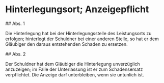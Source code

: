 # Hinterlegungsort; Anzeigepflicht



\#\# Abs. 1

 Die Hinterlegung hat bei der Hinterlegungsstelle des Leistungsorts zu erfolgen; hinterlegt der Schuldner bei einer anderen Stelle, so hat er dem Gläubiger den daraus entstehenden Schaden zu ersetzen.

\#\# Abs. 2

 Der Schuldner hat dem Gläubiger die Hinterlegung unverzüglich anzuzeigen; im Falle der Unterlassung ist er zum Schadensersatz verpflichtet. Die Anzeige darf unterbleiben, wenn sie untunlich ist. 

